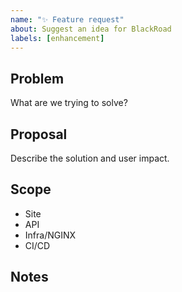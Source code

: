 ```yaml
---
name: "✨ Feature request"
about: Suggest an idea for BlackRoad
labels: [enhancement]
---
```


## Problem
What are we trying to solve?

## Proposal
Describe the solution and user impact.

## Scope
- Site
- API
- Infra/NGINX
- CI/CD

## Notes

